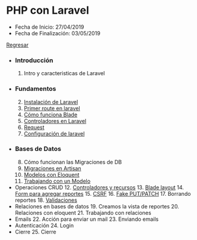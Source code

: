 # PHP con Laravel
- Fecha de Inicio: 27/04/2019
- Fecha de Finalización: 03/05/2019

[Regresar](../../)

- ### Introducción
   01. Intro y caracteristicas de Laravel
- ### Fundamentos
   02. [Instalación de Laravel](./02_instalando_laravel.md)
   03. [Primer route en laravel](./03_prime_route_laravel.md)
   04. [Cómo funciona Blade](./04_blade.md)
   05. [Controladores en Laravel](./05_controladores_laravel.md)
   06. [Request](./06_request.md)
   07. [Configuración de laravel](./07_env_laravel.md)
- ### Bases de Datos
   08. Cómo funcionan las Migraciones de DB
   09. [Migraciones en Artisan](./09_migraciones_artisan.md)
   10. [Modelos con Eloquent](./10_elloquent_models.md)
   11. [Trabajando con un Modelo](./11_migrate_table.md)
- Operaciones CRUD
   12. [Controladores y recursos](./12_controllers_resource.md)
   13. [Blade layout](./13_blade_layout.md)
   14. [Form para agregar reportes](./14_form_blade.md)
   15. [CSRF](./15_csrf_create.md)
   16. [Fake PUT/PATCH](./16_fake_put.md)
   17. Borrando reportes
   18. [Validaciones](./18_request_validate.md)
- Relaciones en bases de datos
   19. Creamos la vista de reportes
   20. Relaciones con eloquent
   21. Trabajando con relaciones
- Emails
   22. Acción para enviar un mail
   23. Enviando emails
- Autenticación
   24. Login
- Cierre
   25. Cierre
